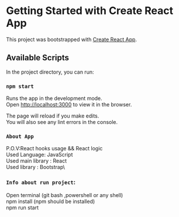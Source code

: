 # Getting Started with Create React App

This project was bootstrapped with [Create React App](https://github.com/facebook/create-react-app).

## Available Scripts

In the project directory, you can run:

### `npm start`

Runs the app in the development mode.\
Open [http://localhost:3000](http://localhost:3000) to view it in the browser.

The page will reload if you make edits.\
You will also see any lint errors in the console.

### `About App`

P.O.V:React hooks usage && React logic\
Used Language: JavaScript\
Used main library : React\
Used library : Bootstrap\
 
### `Info about run project`:
Open terminal (git bash ,powershell or any shell)\
npm install (npm should be installed)\
npm run start

